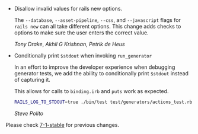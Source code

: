 *   Disallow invalid values for rails new options.

    The `--database`, `--asset-pipeline`, `--css`, and `--javascript` flags for
    `rails new` can all take different options. This change adds checks to
    options to make sure the user enters the correct value.

    *Tony Drake*, *Akhil G Krishnan*, *Petrik de Heus*

*   Conditionally print `$stdout` when invoking `run_generator`

    In an effort to improve the developer experience when debugging
    generator tests, we add the ability to conditionally print `$stdout`
    instead of capturing it.

    This allows for calls to `binding.irb` and `puts` work as expected.

    ```sh
    RAILS_LOG_TO_STDOUT=true ./bin/test test/generators/actions_test.rb
    ```

    *Steve Polito*

Please check [7-1-stable](https://github.com/rails/rails/blob/7-1-stable/railties/CHANGELOG.md) for previous changes.
